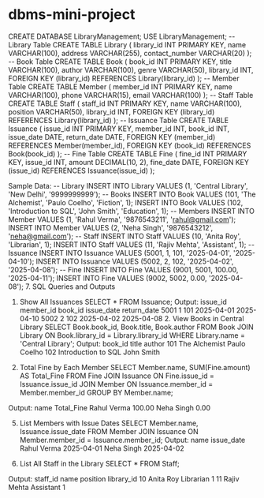 # dbms-mini-project
CREATE DATABASE LibraryManagement;
USE LibraryManagement;
-- Library Table
CREATE TABLE Library (
 library_id INT PRIMARY KEY,
 name VARCHAR(100),
 address VARCHAR(255),
 contact_number VARCHAR(20)
);
-- Book Table
CREATE TABLE Book (
 book_id INT PRIMARY KEY,
 title VARCHAR(100),
 author VARCHAR(100),
 genre VARCHAR(50),
 library_id INT,
 FOREIGN KEY (library_id) REFERENCES Library(library_id)
);
-- Member Table
CREATE TABLE Member (
 member_id INT PRIMARY KEY,
 name VARCHAR(100),
 phone VARCHAR(15),
 email VARCHAR(100)
);
-- Staff Table
CREATE TABLE Staff (
 staff_id INT PRIMARY KEY,
 name VARCHAR(100),
 position VARCHAR(50),
 library_id INT,
 FOREIGN KEY (library_id) REFERENCES Library(library_id)
 );
-- Issuance Table
CREATE TABLE Issuance (
 issue_id INT PRIMARY KEY,
 member_id INT,
 book_id INT,
 issue_date DATE,
 return_date DATE,
 FOREIGN KEY (member_id) REFERENCES Member(member_id),
 FOREIGN KEY (book_id) REFERENCES Book(book_id)
);
-- Fine Table
CREATE TABLE Fine (
 fine_id INT PRIMARY KEY,
 issue_id INT,
 amount DECIMAL(10, 2),
 fine_date DATE,
 FOREIGN KEY (issue_id) REFERENCES Issuance(issue_id)
);

Sample Data:
-- Library
INSERT INTO Library VALUES (1, 'Central Library', 'New Delhi',
'9999999999');
-- Books
INSERT INTO Book VALUES (101, 'The Alchemist', 'Paulo Coelho', 'Fiction',
1);
INSERT INTO Book VALUES (102, 'Introduction to SQL', 'John Smith',
'Education', 1);
-- Members
INSERT INTO Member VALUES (1, 'Rahul Verma', '9876543211',
'rahul@gmail.com');
INSERT INTO Member VALUES (2, 'Neha Singh', '9876543212',
'neha@gmail.com');
-- Staff
INSERT INTO Staff VALUES (10, 'Anita Roy', 'Librarian', 1);
INSERT INTO Staff VALUES (11, 'Rajiv Mehta', 'Assistant', 1);
-- Issuance
INSERT INTO Issuance VALUES (5001, 1, 101, '2025-04-01', '2025-04-10');
INSERT INTO Issuance VALUES (5002, 2, 102, '2025-04-02', '2025-04-08');
-- Fine
INSERT INTO Fine VALUES (9001, 5001, 100.00, '2025-04-11');
INSERT INTO Fine VALUES (9002, 5002, 0.00, '2025-04-08');
7. SQL Queries and Outputs
1. Show All Issuances
SELECT * FROM Issuance;
Output:
issue_id member_id book_id issue_date return_date
5001 1 101 2025-04-01 2025-04-10
5002 2 102 2025-04-02 2025-04-08
   2. View Books in Central Library
SELECT Book.book_id, Book.title, Book.author
FROM Book
JOIN Library ON Book.library_id = Library.library_id
WHERE Library.name = 'Central Library';
Output:
book_id title author
101 The Alchemist Paulo Coelho
102 Introduction to SQL John Smith


3. Total Fine by Each Member
SELECT Member.name, SUM(Fine.amount) AS Total_Fine
FROM Fine
JOIN Issuance ON Fine.issue_id = Issuance.issue_id
JOIN Member ON Issuance.member_id = Member.member_id
GROUP BY Member.name;

Output:
name Total_Fine
Rahul Verma 100.00
Neha Singh 0.00

5. List Members with Issue Dates
SELECT Member.name, Issuance.issue_date
FROM Member
JOIN Issuance ON Member.member_id = Issuance.member_id;
Output:
name issue_date
Rahul Verma 2025-04-01
Neha Singh 2025-04-02

6. List All Staff in the Library
   SELECT * FROM Staff;
   
Output:
staff_id name position library_id
10 Anita Roy Librarian 1
11 Rajiv Mehta Assistant 1
